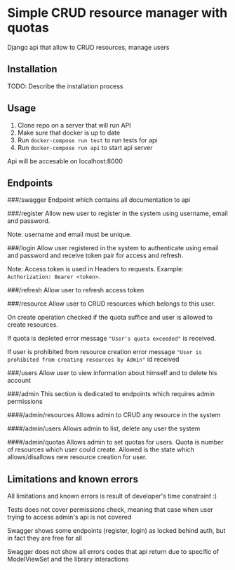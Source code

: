 # Simple CRUD resource manager with quotas

Django api that allow to CRUD resources, manage users

## Installation

TODO: Describe the installation process

## Usage

1. Clone repo on a server that will run API
2. Make sure that docker is up to date
3. Run `docker-compose run test` to run tests for api
4. Run `docker-compose run api` to start api server
   
Api will be accesable on localhost:8000

## Endpoints

###/swagger
Endpoint which contains all documentation to api

###/register
Allow new user to register in the system using username, email and password. 

Note:
username and email must be unique.

###/login
Allow user registered in the system to authenticate using email and password and receive token pair for access and 
refresh. 

Note: Access token is used in Headers to requests. Example: `Authorization: Bearer <token>`.

###/refresh
Allow user to refresh access token 

###/resource
Allow user to CRUD resources which belongs to this user.

On create operation checked if the quota suffice and user is allowed to create resources.

If quota is depleted error message `"User's quota exceeded"` is received.

If user is prohibited from resource creation error message `"User is prohibited from creating resources by Admin"` id received

###/users
Allow user to view information about himself and to delete his account

###/admin
This section is dedicated to endpoints which requires admin permissions

####/admin/resources
Allows admin to CRUD any resource in the system

####/admin/users
Allows admin to list, delete any user the system

####/admin/quotas
Allows admin to set quotas for users.
Quota is number of resources which user could create.
Allowed is the state which allows/disallows new resource creation for user.



## Limitations and known errors
All limitations and known errors is result of developer's time constraint :)

Tests does not cover permissions check, meaning that case when user trying to access admin's api is not covered

Swagger shows some endpoints (register, login) as locked behind auth, but in fact they are free for all

Swagger does not show all errors codes that api return due to specific of ModelViewSet and the library interactions

